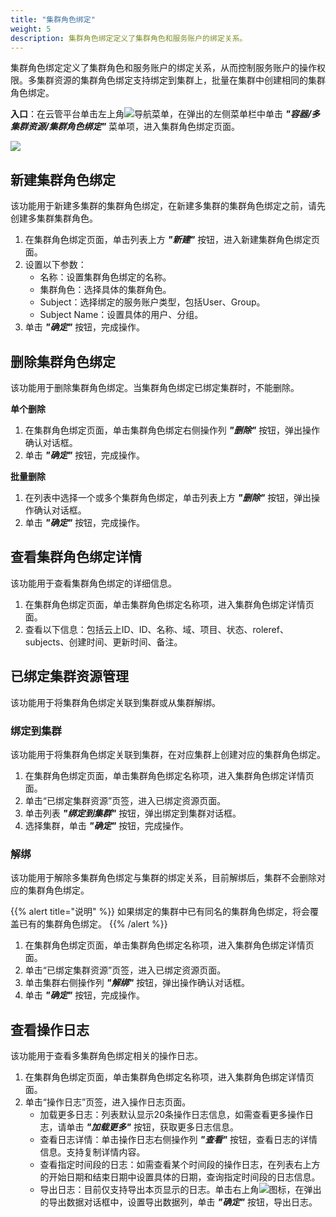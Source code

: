 ```yaml
---
title: "集群角色绑定"
weight: 5
description: 集群角色绑定定义了集群角色和服务账户的绑定关系。
---
```


集群角色绑定定义了集群角色和服务账户的绑定关系，从而控制服务账户的操作权限。多集群资源的集群角色绑定支持绑定到集群上，批量在集群中创建相同的集群角色绑定。

**入口**：在云管平台单击左上角![](../../../images/intro/nav.png)导航菜单，在弹出的左侧菜单栏中单击 **_"容器/多集群资源/集群角色绑定"_** 菜单项，进入集群角色绑定页面。

![](../../../images/docker/federatedclusterrolebinding.png)

## 新建集群角色绑定

该功能用于新建多集群的集群角色绑定，在新建多集群的集群角色绑定之前，请先创建多集群集群角色。

1. 在集群角色绑定页面，单击列表上方 **_"新建"_** 按钮，进入新建集群角色绑定页面。
2. 设置以下参数：
   - 名称：设置集群角色绑定的名称。
   - 集群角色：选择具体的集群角色。
   - Subject：选择绑定的服务账户类型，包括User、Group。
   - Subject Name：设置具体的用户、分组。
3. 单击 **_"确定"_** 按钮，完成操作。

## 删除集群角色绑定

该功能用于删除集群角色绑定。当集群角色绑定已绑定集群时，不能删除。

**单个删除**

1. 在集群角色绑定页面，单击集群角色绑定右侧操作列 **_"删除"_** 按钮，弹出操作确认对话框。
2. 单击 **_"确定"_** 按钮，完成操作。

**批量删除**

1. 在列表中选择一个或多个集群角色绑定，单击列表上方 **_"删除"_** 按钮，弹出操作确认对话框。
2. 单击 **_"确定"_** 按钮，完成操作。

## 查看集群角色绑定详情

该功能用于查看集群角色绑定的详细信息。

1. 在集群角色绑定页面，单击集群角色绑定名称项，进入集群角色绑定详情页面。
2. 查看以下信息：包括云上ID、ID、名称、域、项目、状态、roleref、subjects、创建时间、更新时间、备注。

## 已绑定集群资源管理

该功能用于将集群角色绑定关联到集群或从集群解绑。

### 绑定到集群

该功能用于将集群角色绑定关联到集群，在对应集群上创建对应的集群角色绑定。

1. 在集群角色绑定页面，单击集群角色绑定名称项，进入集群角色绑定详情页面。
2. 单击“已绑定集群资源”页签，进入已绑定资源页面。
3. 单击列表 **_"绑定到集群"_** 按钮，弹出绑定到集群对话框。
4. 选择集群，单击 **_"确定"_** 按钮，完成操作。

### 解绑

该功能用于解除多集群角色绑定与集群的绑定关系，目前解绑后，集群不会删除对应的集群角色绑定。

{{% alert title="说明" %}}
如果绑定的集群中已有同名的集群角色绑定，将会覆盖已有的集群角色绑定。
{{% /alert %}}

1. 在集群角色绑定页面，单击集群角色绑定名称项，进入集群角色绑定详情页面。
2. 单击“已绑定集群资源”页签，进入已绑定资源页面。
3. 单击集群右侧操作列 **_"解绑"_** 按钮，弹出操作确认对话框。
4. 单击 **_"确定"_** 按钮，完成操作。

## 查看操作日志

该功能用于查看多集群角色绑定相关的操作日志。

1. 在集群角色绑定页面，单击集群角色绑定名称项，进入集群角色绑定详情页面。
2. 单击“操作日志”页签，进入操作日志页面。
    - 加载更多日志：列表默认显示20条操作日志信息，如需查看更多操作日志，请单击 **_"加载更多"_** 按钮，获取更多日志信息。
    - 查看日志详情：单击操作日志右侧操作列 **_"查看"_** 按钮，查看日志的详情信息。支持复制详情内容。
    - 查看指定时间段的日志：如需查看某个时间段的操作日志，在列表右上方的开始日期和结束日期中设置具体的日期，查询指定时间段的日志信息。
    - 导出日志：目前仅支持导出本页显示的日志。单击右上角![](../../../images/system/download.png)图标，在弹出的导出数据对话框中，设置导出数据列，单击 **_"确定"_** 按钮，导出日志。
